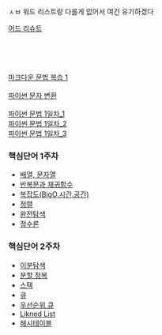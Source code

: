 
<br><br>

ㅅㅂ 워드 리스트랑 다를게 없어서 여긴 유기하겠다

[어드 리슈트](word_list.md)


<br><br><br>





[마크다운 문법 복습 1](reviews/markdown1.md)
<br><br>
[파이썬 문자 변환](reviews/function_word/python_type.md)
<br><br>
[파이썬 문법 1일차_1](reviews/python_firstday1.md)
<br>
[파이썬 문법 1일차_2](reviews/python_firstday2.md)
<br>
[파이썬 문법 1일차_3](reviews/python_firstday3.md)


### 핵심단어 1주차
- [배열, 문자열](reviews/week1_word/word1.md)
- [반복문과 재귀함수](reviews/week1_word/word2.md)
- [복잡도(BigO,시간,공간)](reviews/week1_word/word3.md)
- [정렬](reviews/week1_word/word4.md)
- [완전탐색](reviews/week1_word/word5.md)
- [정수론](reviews/week1_word/word6.md)

### 핵심단어 2주차
- [이분탐색](reviews/week_2word/binary_search.md)
- [분할 정복](learn/TIL_0719.md#분할-정복)
- [스택](reviews/week1_word/word_stack.md#스택-stack)
- [큐](reviews/week1_word/word_stack.md#큐-queue)
- [우선순위 큐](reviews/week_2word/priority_queue.md)
- [Likned List](reviews/week_2word/linked_list.md)
- [해시테이블](reviews/week_2word/hashtable.md)